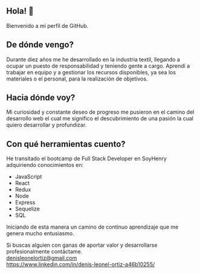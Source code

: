 ## Hola! 👋
Bienvenido a mi perfil de GitHub.

## De dónde vengo?
Durante diez años me he desarrollado en la industria textil, llegando a ocupar un puesto de responsabilidad y teniendo gente a cargo. Aprendí a trabajar en equipo y a gestionar los recursos disponibles, ya sea los materiales o el personal, para la realización de objetivos.

## Hacia dónde voy?
Mi curiosidad y constante deseo de progreso me pusieron en el camino del desarrollo web el cual me significo el descubrimiento de una pasión la cual quiero desarrollar y profundizar.

## Con qué herramientas cuento?
He transitado el bootcamp de Full Stack Developer en SoyHenry adquiriendo conocimientos en:
<ul>
  <li>JavaScript</li>
  <li>React</li>
  <li>Redux</li>
  <li>Node</li>
  <li>Express</li>
  <li>Sequelize</li>
  <li>SQL</li>
</ul> 
Iniciando de esta manera un camino de continuo aprendizaje que me genera mucho entusiasmo.

Si buscas alguien con ganas de aportar valor y desarrollarse profesionalmente contáctame.   
denisleonelortiz@gmail.com  
https://www.linkedin.com/in/denis-leonel-ortiz-a46b10255/
<!--
**denisleonelortiz/denisleonelortiz** is a ✨ _special_ ✨ repository because its `README.md` (this file) appears on your GitHub profile.

Here are some ideas to get you started:

- 🔭 I’m currently working on ...
- 🌱 I’m currently learning ...
- 👯 I’m looking to collaborate on ...
- 🤔 I’m looking for help with ...
- 💬 Ask me about ...
- 📫 How to reach me: ...
- 😄 Pronouns: ...
- ⚡ Fun fact: ...
-->
